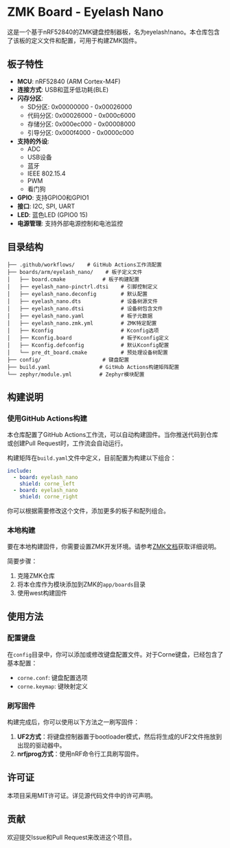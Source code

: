 # ZMK Board - Eyelash Nano

这是一个基于nRF52840的ZMK键盘控制器板，名为eyelash!nano。本仓库包含了该板的定义文件和配置，可用于构建ZMK固件。

## 板子特性

- **MCU**: nRF52840 (ARM Cortex-M4F)
- **连接方式**: USB和蓝牙低功耗(BLE)
- **闪存分区**:
  - SD分区: 0x00000000 - 0x00026000
  - 代码分区: 0x00026000 - 0x000c6000
  - 存储分区: 0x000ec000 - 0x00008000
  - 引导分区: 0x000f4000 - 0x0000c000
- **支持的外设**:
  - ADC
  - USB设备
  - 蓝牙
  - IEEE 802.15.4
  - PWM
  - 看门狗
- **GPIO**: 支持GPIO0和GPIO1
- **接口**: I2C, SPI, UART
- **LED**: 蓝色LED (GPIO0 15)
- **电源管理**: 支持外部电源控制和电池监控

## 目录结构

```
├── .github/workflows/    # GitHub Actions工作流配置
├── boards/arm/eyelash_nano/    # 板子定义文件
│   ├── board.cmake            # 板子构建配置
│   ├── eyelash_nano-pinctrl.dtsi    # 引脚控制定义
│   ├── eyelash_nano.deconfig        # 默认配置
│   ├── eyelash_nano.dts             # 设备树源文件
│   ├── eyelash_nano.dtsi            # 设备树包含文件
│   ├── eyelash_nano.yaml            # 板子元数据
│   ├── eyelash_nano.zmk.yml         # ZMK特定配置
│   ├── Kconfig                      # Kconfig选项
│   ├── Kconfig.board                # 板子Kconfig定义
│   ├── Kconfig.defconfig            # 默认Kconfig配置
│   └── pre_dt_board.cmake           # 预处理设备树配置
├── config/                    # 键盘配置
├── build.yaml                # GitHub Actions构建矩阵配置
└── zephyr/module.yml         # Zephyr模块配置
```

## 构建说明

### 使用GitHub Actions构建

本仓库配置了GitHub Actions工作流，可以自动构建固件。当你推送代码到仓库或创建Pull Request时，工作流会自动运行。

构建矩阵在`build.yaml`文件中定义，目前配置为构建以下组合：

```yaml
include:
  - board: eyelash_nano
    shield: corne_left
  - board: eyelash_nano
    shield: corne_right
```

你可以根据需要修改这个文件，添加更多的板子和配列组合。

### 本地构建

要在本地构建固件，你需要设置ZMK开发环境。请参考[ZMK文档](https://zmk.dev/docs/development/setup)获取详细说明。

简要步骤：

1. 克隆ZMK仓库
2. 将本仓库作为模块添加到ZMK的`app/boards`目录
3. 使用west构建固件

## 使用方法

### 配置键盘

在`config`目录中，你可以添加或修改键盘配置文件。对于Corne键盘，已经包含了基本配置：

- `corne.conf`: 键盘配置选项
- `corne.keymap`: 键映射定义

### 刷写固件

构建完成后，你可以使用以下方法之一刷写固件：

1. **UF2方式**：将键盘控制器置于bootloader模式，然后将生成的UF2文件拖放到出现的驱动器中。
2. **nrfjprog方式**：使用nRF命令行工具刷写固件。

## 许可证

本项目采用MIT许可证。详见源代码文件中的许可声明。

## 贡献

欢迎提交Issue和Pull Request来改进这个项目。